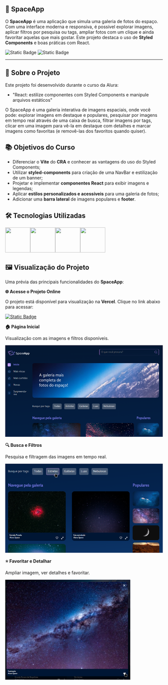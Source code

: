 ## 🌌 SpaceApp

O **SpaceApp** é uma aplicação que simula uma galeria de fotos do espaço. Com uma interface moderna e responsiva, é possível explorar imagens, aplicar filtros por pesquisa ou tags, ampliar fotos com um clique e ainda favoritar aquelas que mais gostar. Este projeto destaca o uso de **Styled Components** e boas práticas com React.

![Static Badge](https://img.shields.io/badge/Conclu%C3%ADdo-label?style=for-the-badge&label=Status) ![Static Badge](https://img.shields.io/badge/Alura-label?style=for-the-badge&label=Curso&color=%23000080)

<hr>

## 🚀 Sobre o Projeto

Este projeto foi desenvolvido durante o curso da Alura:

* "React: estilize componentes com Styled Components e manipule arquivos estáticos"

O SpaceApp é uma galeria interativa de imagens espaciais, onde você pode: explorar imagens em destaque e populares, pesquisar por imagens em tempo real através de uma caixa de busca, filtrar imagens por tags, clicar em uma imagem para vê-la em destaque com detalhes e marcar imagens como favoritas (e removê-las dos favoritos quando quiser).

## 📚 Objetivos do Curso

* Diferenciar o **Vite** do **CRA** e conhecer as vantagens do uso do Styled Components;
* Utilizar **styled-components** para criação de uma NavBar e estilização de um banner;
* Projetar e implementar **componentes React** para exibir imagens e legendas;
* Aplicar **estilos personalizados e acessíveis** para uma galeria de fotos;
* Adicionar uma **barra lateral** de imagens populares e **footer**.

## 🛠️ Tecnologias Utilizadas

<img src="https://cdn.jsdelivr.net/gh/devicons/devicon@latest/icons/html5/html5-original-wordmark.svg" width="80" height="80"/><img src="https://cdn.jsdelivr.net/gh/devicons/devicon@latest/icons/css3/css3-original-wordmark.svg" width="80" height="80"/><img src="https://cdn.jsdelivr.net/gh/devicons/devicon@latest/icons/javascript/javascript-original.svg" width="80" height="80"/><img src="https://cdn.jsdelivr.net/gh/devicons/devicon@latest/icons/react/react-original-wordmark.svg" width="80" height="80"/>

## 🖼️ Visualização do Projeto

Uma prévia das principais funcionalidades do **SpaceApp**:

**🌐 Acesse o Projeto Online**

O projeto está disponível para visualização na **Vercel**. Clique no link abaixo para acessar:

<a href="https://space-app-six-woad.vercel.app" target="_blank">![Static Badge](https://img.shields.io/badge/Vercel-project?style=for-the-badge&color=A91079)</a>

**🏠 Página Inicial**

Visualização com as imagens e filtros disponíveis.

<img src="public/imagens/space-app-home.png" alt="Página Inicial" width="600"/>

**🔍 Busca e Filtros**

Pesquisa e filtragem das imagens em tempo real.

<img src="public/imagens/space-app-filtro.png" alt="Busca e Filtros" width="600"/>

**⭐ Favoritar e Detalhar**

Ampliar imagem, ver detalhes e favoritar.

<img src="public/imagens/space-app-zoom-favorito.png" alt="Página Inicial" width="400"/>
